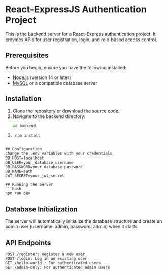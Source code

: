 # React-ExpressJS Authentication Project

This is the backend server for a React-Express authentication project. It provides APIs for user registration, login, and role-based access control.

## Prerequisites

Before you begin, ensure you have the following installed:

- [Node.js](https://nodejs.org/) (version 14 or later)
- [MySQL](https://www.mysql.com/) or a compatible database server

## Installation

1. Clone the repository or download the source code.
2. Navigate to the backend directory:
   ```bash
   cd backend
   ```
3. ```bash 
    npm install
```

## Configuration
change the .env variables with your credentials
DB_HOST=localhost
DB_USER=your_database_username
DB_PASSWORD=your_database_password
DB_NAME=auth
JWT_SECRET=your_jwt_secret

## Running the Server
```bash
npm run dev
```

## Database Initialization
The server will automatically initialize the database structure and create an admin user (username: admin, password: admin) when it starts.

## API Endpoints

    POST /register: Register a new user
    POST /login: Log in an existing user
    GET /hello-world : For authenticated users
    GET /admin-only: For authenticated admin users
